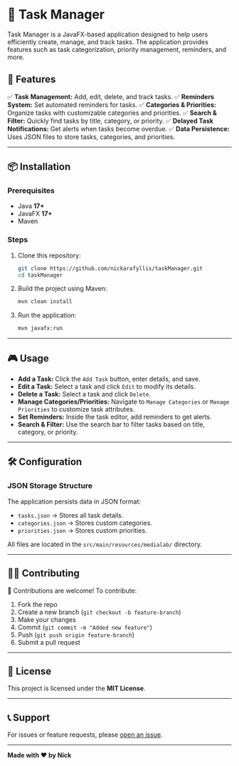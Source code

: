 # 📝 Task Manager

Task Manager is a JavaFX-based application designed to help users efficiently create, manage, and track tasks. The application provides features such as task categorization, priority management, reminders, and more.

## 📌 Features

✅ **Task Management:** Add, edit, delete, and track tasks.
✅ **Reminders System:** Set automated reminders for tasks.
✅ **Categories & Priorities:** Organize tasks with customizable categories and priorities.
✅ **Search & Filter:** Quickly find tasks by title, category, or priority.
✅ **Delayed Task Notifications:** Get alerts when tasks become overdue.
✅ **Data Persistence:** Uses JSON files to store tasks, categories, and priorities.

---

## 📦 Installation

### Prerequisites
- Java **17+**
- JavaFX **17+**
- Maven

### Steps
1. Clone this repository:
   ```sh
   git clone https://github.com/nickarafyllis/taskManager.git
   cd taskManager
   ```
2. Build the project using Maven:
   ```sh
   mvn clean install
   ```
3. Run the application:
   ```sh
   mvn javafx:run
   ```

---

## 🎮 Usage

- **Add a Task:** Click the `Add Task` button, enter details, and save.
- **Edit a Task:** Select a task and click `Edit` to modify its details.
- **Delete a Task:** Select a task and click `Delete`.
- **Manage Categories/Priorities:** Navigate to `Manage Categories` or `Manage Priorities` to customize task attributes.
- **Set Reminders:** Inside the task editor, add reminders to get alerts.
- **Search & Filter:** Use the search bar to filter tasks based on title, category, or priority.

---

## 🛠️ Configuration

### JSON Storage Structure

The application persists data in JSON format:
- `tasks.json` → Stores all task details.
- `categories.json` → Stores custom categories.
- `priorities.json` → Stores custom priorities.

All files are located in the `src/main/resources/medialab/` directory.

---

## 👩‍💻 Contributing

🚀 Contributions are welcome! To contribute:
1. Fork the repo
2. Create a new branch (`git checkout -b feature-branch`)
3. Make your changes
4. Commit (`git commit -m "Added new feature"`)
5. Push (`git push origin feature-branch`)
6. Submit a pull request

---

## 📜 License

This project is licensed under the **MIT License**.

---

## 📞 Support

For issues or feature requests, please [open an issue](https://github.com/nickarafyllis/taskManager/issues).

---

**Made with ❤️ by Nick**


